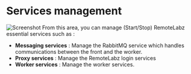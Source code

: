 # Services management

![Screenshot](/images/Administrator/Service_Overview.png)
From this area, you can manage (Start/Stop) RemoteLabz essential services such as : 

 * **Messaging services** : Manage the RabbitMQ service which handles communications between the front and the worker.
 * **Proxy services** : Manage the RemoteLabz login services
 * **Worker services** : Manage the worker services. 


